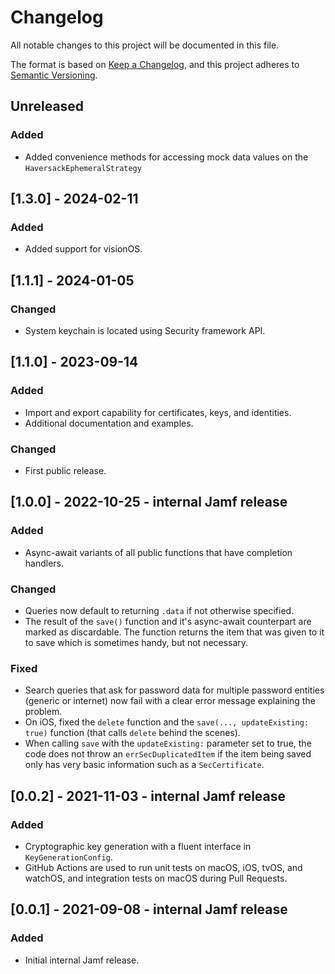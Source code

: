 # Changelog
All notable changes to this project will be documented in this file.

The format is based on [Keep a Changelog](https://keepachangelog.com/en/1.0.0/),
and this project adheres to [Semantic Versioning](https://semver.org/spec/v2.0.0.html).

## Unreleased
### Added
- Added convenience methods for accessing mock data values on the `HaversackEphemeralStrategy`

## [1.3.0] - 2024-02-11
### Added
- Added support for visionOS.

## [1.1.1] - 2024-01-05
### Changed
- System keychain is located using Security framework API.

## [1.1.0] - 2023-09-14
### Added
- Import and export capability for certificates, keys, and identities.
- Additional documentation and examples.

### Changed
- First public release.

## [1.0.0] - 2022-10-25 - internal Jamf release
### Added
- Async-await variants of all public functions that have completion handlers.

### Changed
- Queries now default to returning `.data` if not otherwise specified.
- The result of the `save()` function and it's async-await counterpart are marked as discardable.  The function returns the item that was given to it to save which is sometimes handy, but not necessary.

### Fixed
- Search queries that ask for password data for multiple password entities (generic or internet) now fail with a clear error message explaining the problem.
- On iOS, fixed the `delete` function and the `save(..., updateExisting: true)` function (that calls `delete` behind the scenes).
- When calling `save` with the `updateExisting:` parameter set to true, the code does not throw an `errSecDuplicatedItem` if the item being saved only has very basic information such as a `SecCertificate`.

## [0.0.2] - 2021-11-03 - internal Jamf release
### Added
- Cryptographic key generation with a fluent interface in `KeyGenerationConfig`.
- GitHub Actions are used to run unit tests on macOS, iOS, tvOS, and watchOS, and integration tests on macOS during Pull Requests.

## [0.0.1] - 2021-09-08 - internal Jamf release
### Added
- Initial internal Jamf release.
